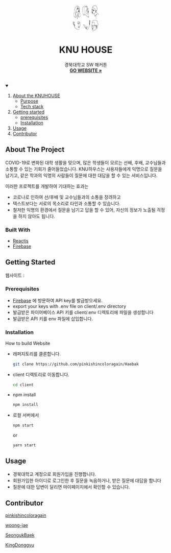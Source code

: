 <!-- PROJECT LOGO -->
<br />
<p align="center">
  <a href="#">
    <img src="/client/src/assets/image/AboutpageImage.png" alt="Logo" width="80" height="80">
  </a>

  <h1 align="center">KNU HOUSE</h1>

  <p align="center">
    경북대학교 SW 해커톤
    <br />
    <a href="#"><strong>GO WEBSITE »</strong></a>
    <br />
    <br />
  </p>
</p>


<!-- TABLE OF CONTENTS -->
<details open="open">
  <summary></summary>
  <ol>
    <li>
      <a href="#about-the-project">About the KNUHOUSE</a>
      <ul>
        <li><a href="#built-with">Purpose</a></li>
        <li><a href="#built-with">Tech stack</a></li>
      </ul>
    </li>
    <li>
      <a href="#getting-started">Getting started</a>
      <ul>
        <li><a href="#installation">prerequisites</a></li>
        <li><a href="#installation">Installation</a></li>
      </ul>
    </li>
    <li><a href="#usage">Usage</a></li>
    <li><a href="#contributor">Contributor</a></li>
  </ol>
</details>

<!-- ABOUT THE PROJECT -->
## About The Project

COVID-19로 변화된 대학 생활을 맞으며, 많은 학생들이 모르는 선배, 후배, 교수님들과 소통할 수 있는 기회가 줄어들었습니다.
KNU하우스는 사용자들에게 익명으로 질문을 남기고, 같은 학과의 익명의 사람들이 질문에 대한 대답을 할 수 있는 서비스입니다.

이러한 프로젝트를 개발하여 기대하는 효과는

* 코로나로 인하여 선/후배 및 교수님들과의 소통을 장려하고
* 텍스트보다는 서로의 목소리로 타인과 소통할 수 있습니다.
* 철저한 익명의 환경에서 질문을 남기고 답을 할 수 있어, 자신의 정보가 노출될 걱정을 하지 않아도 됩니다.

### Built With

* [Reactjs](https://ko.reactjs.org/)
* [Firebase](https://firebase.google.com/)


<!-- GETTING STARTED -->
## Getting Started
웹사이트 :

### Prerequisites

* [Firebase](https://firebase.google.com/) 에 방문하여 API key를 발급받으세요.
* export your keys with .env file on client/.env directory
* 발급받은 파이어베이스 API 키를 client/.env 디렉토리에 파일을 생성합니다
* 발급받은 API 키를 env 파일에 삽입합니다.

### Installation

How to build Website
* 레퍼지토리를 클론합니다.
  ```sh
  git clone https://github.com/pinkishincoloragain/Haebak
  ```

* client 디렉토리로 이동합니다.
  ```sh
  cd client
  ```
* npm install
  ```sh
  npm install
  ```

* 로컬 서버에서 
  ```sh
  npm start
  ```
  or 
    ```sh
  yarn start
  ```

<!-- USAGE EXAMPLES -->
## Usage

* 경북대학교 계정으로 회원가입을 진행합니다.
* 회원가입한 아이디로 로그인한 후 질문을 녹음하거나, 받은 질문에 대답을 합니다
* 질문에 대한 답변이 달리면 마이페이지에서 확인할 수 있습니다.

<!-- CONTRIBUTING -->
## Contributor

[pinkishincoloragain](https://github.com/pinkishincoloragain)

[woong-jae](https://github.com/woong-jae)

[SeongukBaek](https://github.com/SeongukBaek)

[KingDonggyu](https://github.com/KingDonggyu)
